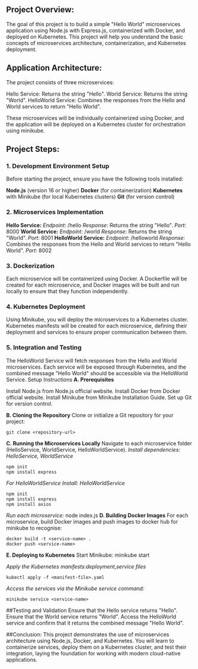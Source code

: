
## Project Overview:
The goal of this project is to build a simple "Hello World" microservices application using Node.js with Express.js, containerized with Docker, and deployed on Kubernetes. This project will help you understand the basic concepts of microservices architecture, containerization, and Kubernetes deployment.

## Application Architecture:
The project consists of three microservices:

Hello Service: Returns the string "Hello".
World Service: Returns the string "World".
HelloWorld Service: Combines the responses from the Hello and World services to return "Hello World".

These microservices will be individually containerized using Docker, and the application will be deployed on a Kubernetes cluster for orchestration using minikube.

## Project Steps:
### 1. Development Environment Setup
Before starting the project, ensure you have the following tools installed:

**Node.js** (version 16 or higher)
**Docker** (for containerization)
**Kubernetes** with Minikube (for local Kubernetes clusters)
**Git** (for version control)
### 2. Microservices Implementation
**Hello Service:**
_Endpoint_: /hello
_Response_: Returns the string "Hello".
_Port_: 8000
**World Service:**
_Endpoint_: /world
_Response_: Returns the string "World".
_Port_: 8001
**HelloWorld Service:**
_Endpoint_: /helloworld
_Response_: Combines the responses from the Hello and World services to return "Hello World".
_Port_: 8002
### 3. Dockerization
Each microservice will be containerized using Docker. A Dockerfile will be created for each microservice, and Docker images will be built and run locally to ensure that they function independently.

### 4. Kubernetes Deployment
Using Minikube, you will deploy the microservices to a Kubernetes cluster. Kubernetes manifests will be created for each microservice, defining their deployment and services to ensure proper communication between them.

### 5. Integration and Testing
The HelloWorld Service will fetch responses from the Hello and World microservices.
Each service will be exposed through Kubernetes, and the combined message "Hello World" should be accessible via the HelloWorld Service.
Setup Instructions
**A. Prerequisites**

Install Node.js from Node.js official website.
Install Docker from Docker official website.
Install Minikube from Minikube Installation Guide.
Set up Git for version control.

**B. Cloning the Repository**
Clone or initialize a Git repository for your project:

```
git clone <repository-url>
```

**C. Running the Microservices Locally**
Navigate to each microservice folder (HelloService, WorldService, HelloWorldService).
_Install dependencies: HelloService, WorldService_
```
npm init
npm install express

```
_For HelloWorldService Install: HelloWorldService_

```
npm init
npm install express
npm install axios

```
_Run each microservice:_
node index.js
**D. Building Docker Images**
For each microservice, build Docker images and push images to docker hub for minikube to recognise:
```
docker build -t <service-name> .
docker push <service-name>
```
**E. Deploying to Kubernetes**
Start Minikube:
minikube start

_Apply the Kubernetes manifests:deployment,service files_
```
kubectl apply -f <manifest-file>.yaml
```
_Access the services via the Minikube service command:_
```
minikube service <service-name>

```

##Testing and Validation
Ensure that the Hello service returns "Hello".
Ensure that the World service returns "World".
Access the HelloWorld service and confirm that it returns the combined message "Hello World".

##Conclusion:
This project demonstrates the use of microservices architecture using Node.js, Docker, and Kubernetes. You will learn to containerize services, deploy them on a Kubernetes cluster, and test their integration, laying the foundation for working with modern cloud-native applications.
